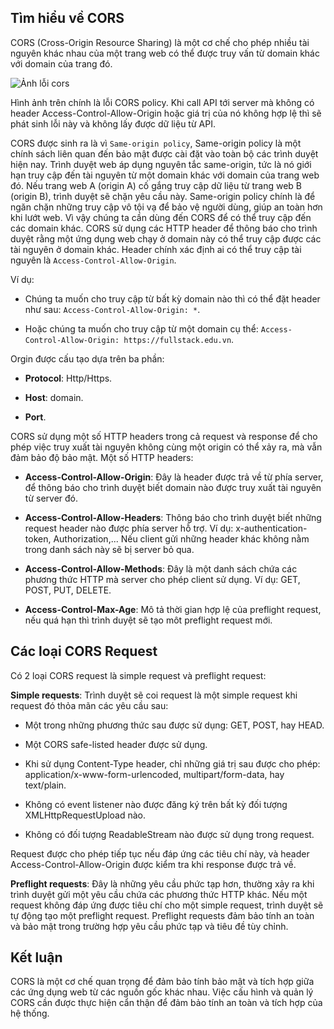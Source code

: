 <!-- Tìm hiểu về CORS -->

## Tìm hiểu về CORS

CORS (Cross-Origin Resource Sharing) là một cơ chế cho phép nhiều tài nguyên khác nhau của một trang web có thể được truy vấn từ domain khác với domain của trang đó.

![Ảnh lỗi cors](https://files.fullstack.edu.vn/f8-prod/public-images/6538b22497b69.png)

Hình ảnh trên chính là lỗi CORS policy. Khi call API tới server mà không có header Access-Control-Allow-Origin hoặc giá trị của nó không hợp lệ thì sẽ phát sinh lỗi này và không lấy được dữ liệu từ API.

CORS được sinh ra là vì `Same-origin policy`, Same-origin policy là một chính sách liên quan đến bảo mật được cài đặt vào toàn bộ các trình duyệt hiện nay. Trình duyệt web áp dụng nguyên tắc same-origin, tức là nó giới hạn truy cập đến tài nguyên từ một domain khác với domain của trang web đó. Nếu trang web A (origin A) cố gắng truy cập dữ liệu từ trang web B (origin B), trình duyệt sẽ chặn yêu cầu này. Same-origin policy chính là để ngăn chặn những truy cập vô tội vạ để bảo vệ người dùng, giúp an toàn hơn khi lướt web. Vì vậy chúng ta cần dùng đến CORS để có thể truy cập đến các domain khác. CORS sử dụng các HTTP header để thông báo cho trình duyệt rằng một ứng dụng web chạy ở domain này có thể truy cập được các tài nguyên ở domain khác. Header chính xác định ai có thể truy cập tài nguyên là `Access-Control-Allow-Origin`.

Ví dụ:

- Chúng ta muốn cho truy cập từ bất kỳ domain nào thì có thể đặt header như sau: `Access-Control-Allow-Origin: *`.

- Hoặc chúng ta muốn cho truy cập từ một domain cụ thể: `Access-Control-Allow-Origin: https://fullstack.edu.vn`.

Orgin được cấu tạo dựa trên ba phần:

- **Protocol**: Http/Https.

- **Host**: domain.

- **Port**.

CORS sử dụng một số HTTP headers trong cả request và response để cho phép việc truy xuất tài nguyên không cùng một origin có thể xảy ra, mà vẫn đảm bảo độ bảo mật. Một số HTTP headers:

- **Access-Control-Allow-Origin**: Đây là header được trả về từ phía server, để thông báo cho trình duyệt biết domain nào được truy xuất tài nguyên từ server đó.

- **Access-Control-Allow-Headers**: Thông báo cho trình duyệt biết những request header nào được phía server hỗ trợ. Ví dụ: x-authentication-token, Authorization,... Nếu client gửi những header khác không nằm trong danh sách này sẽ bị server bỏ qua.

- **Access-Control-Allow-Methods**: Đây là một danh sách chứa các phương thức HTTP mà server cho phép client sử dụng. Ví dụ: GET, POST, PUT, DELETE.

- **Access-Control-Max-Age**: Mô tả thời gian hợp lệ của preflight request, nếu quá hạn thì trình duyệt sẽ tạo môt preflight request mới.

## Các loại CORS Request

Có 2 loại CORS request là simple request và preflight request:

**Simple requests**: Trình duyệt sẽ coi request là một simple request khi request đó thỏa mãn các yêu cầu sau:

- Một trong những phương thức sau được sử dụng: GET, POST, hay HEAD.

- Một CORS safe-listed header được sử dụng.

- Khi sử dụng Content-Type header, chỉ những giá trị sau được cho phép: application/x-www-form-urlencoded, multipart/form-data, hay text/plain.

- Không có event listener nào được đăng ký trên bất kỳ đối tượng XMLHttpRequestUpload nào.

- Không có đối tượng ReadableStream nào được sử dụng trong request.

Request được cho phép tiếp tục nếu đáp ứng các tiêu chí này, và header Access-Control-Allow-Origin được kiểm tra khi response được trả về.

**Preflight requests**: Đây là những yêu cầu phức tạp hơn, thường xảy ra khi trình duyệt gửi một yêu cầu chứa các phương thức HTTP khác. Nếu một request không đáp ứng được tiêu chí cho một simple request, trình duyệt sẽ tự động tạo một preflight request. Preflight requests đảm bảo tính an toàn và bảo mật trong trường hợp yêu cầu phức tạp và tiêu đề tùy chỉnh.

## Kết luận

CORS là một cơ chế quan trọng để đảm bảo tính bảo mật và tích hợp giữa các ứng dụng web từ các nguồn gốc khác nhau. Việc cấu hình và quản lý CORS cần được thực hiện cẩn thận để đảm bảo tính an toàn và tích hợp của hệ thống.
